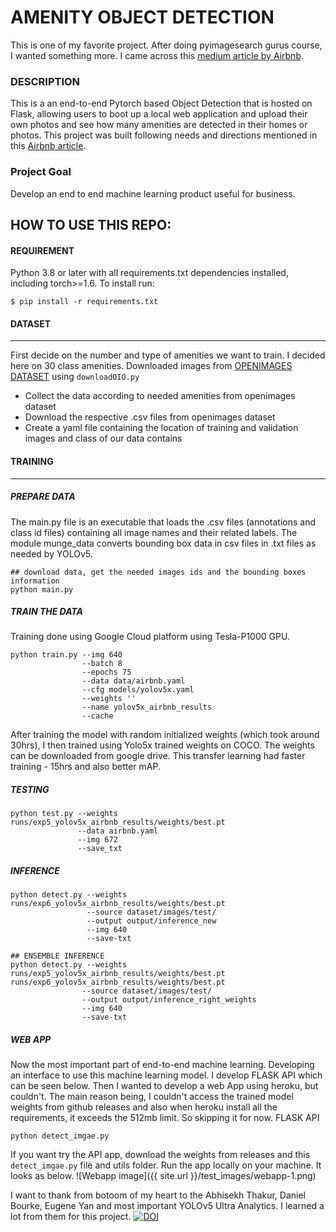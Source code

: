 # AMENITY OBJECT DETECTION
This is one of my favorite project. After doing pyimagesearch gurus course, I wanted something more. 
I came across this [medium article by Airbnb](https://medium.com/airbnb-engineering/amenity-detection-and-beyond-new-frontiers-of-computer-vision-at-airbnb-144a4441b72e). 

### DESCRIPTION
This is a an end-to-end Pytorch based Object Detection that is hosted on Flask, allowing users to boot up a local web application and upload their own photos and see how many amenities are detected in their homes or photos. This project was built following needs and directions mentioned in this [Airbnb article](https://medium.com/airbnb-engineering/amenity-detection-and-beyond-new-frontiers-of-computer-vision-at-airbnb-144a4441b72e). 


### Project Goal
Develop an end to end machine learning product useful for business. 

## HOW TO USE THIS REPO:

#### REQUIREMENT
Python 3.8 or later with all requirements.txt dependencies installed, including torch>=1.6. To install run:

```$ pip install -r requirements.txt```



#### DATASET
- - - - - - -
First decide on the number and type of amenities we want to train. 
I decided here on 30 class amenities.
Downloaded images from [OPENIMAGES DATASET](https://storage.googleapis.com/openimages/web/index.html) using ```downloadOIO.py```
  * Collect the data according to needed amenities from openimages dataset
  * Download the respective .csv files from openimages dataset
  * Create a yaml file containing the location of training and validation images and class of our data contains

#### TRAINING 
- - - - - - -
##### PREPARE DATA
The main.py file is an executable that loads the .csv files (annotations and class id files) containing all image names and their related labels. The module munge_data converts bounding box data in csv files in .txt files as needed by YOLOv5. 
```
## download data, get the needed images ids and the bounding boxes information
python main.py
```
##### TRAIN THE DATA
Training done using Google Cloud platform using Tesla-P1000 GPU.
```
python train.py --img 640 
                --batch 8 
                --epochs 75 
                --data data/airbnb.yaml 
                --cfg models/yolov5x.yaml 
                --weights '' 
                --name yolov5x_airbnb_results 
                --cache
```
After training the model with random initialized weights (which took around 30hrs), I then trained using Yolo5x trained weights on COCO. The weights can be downloaded from google drive. This transfer learning had faster training - 15hrs and also better mAP.

##### TESTING
```
python test.py --weights runs/exp5_yolov5x_airbnb_results/weights/best.pt 
               --data airbnb.yaml 
               --img 672
               --save_txt
```

##### INFERENCE
```
python detect.py --weights runs/exp6_yolov5x_airbnb_results/weights/best.pt 
                 --source dataset/images/test/ 
                 --output output/inference_new 
                 --img 640 
                 --save-txt

## ENSEMBLE INFERENCE               
python detect.py --weights runs/exp5_yolov5x_airbnb_results/weights/best.pt runs/exp6_yolov5x_airbnb_results/weights/best.pt 
                --source dataset/images/test/ 
                --output output/inference_right_weights 
                --img 640 
                --save-txt

```

##### WEB APP
Now the most important part of end-to-end machine learning. Developing an interface to use this machine learning model. I develop FLASK API which can be seen below.
Then I wanted to develop a web App using heroku, but couldn't. The main reason being, I couldn't access the trained model weights from github releases and also when heroku install all the requirements, it exceeds the 512mb limit. So skipping it for now.
FLASK API
```
python detect_imgae.py
```
If you want try the API app, download the weights from releases and this ```detect_imgae.py``` file and utils folder. Run the app locally on your machine. It looks as below.
![Webapp image]({{ site.url }}/test_images/webapp-1.png)



I want to thank from botoom of my heart to the Abhisekh Thakur, Daniel Bourke, Eugene Yan and most important YOLOv5 Ultra Analytics. I learned a lot from them for this project.
[![DOI](https://zenodo.org/badge/DOI/10.5281/zenodo.3983579.svg)](https://doi.org/10.5281/zenodo.3983579)
